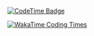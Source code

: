 [![CodeTime Badge](https://img.shields.io/endpoint?style=social&color=222&url=https%3A%2F%2Fapi.codetime.dev%2Fshield%3Fid%3D26432%26project%3D%26in=31536000000)](https://codetime.dev)

[![WakaTime Coding Times](https://wakatime.com/share/@vansonleung/7d15e087-d0b1-4bd2-8444-79a5b1334b1b.png)](https://wakatime.com/share/@vansonleung/7d15e087-d0b1-4bd2-8444-79a5b1334b1b.png)
